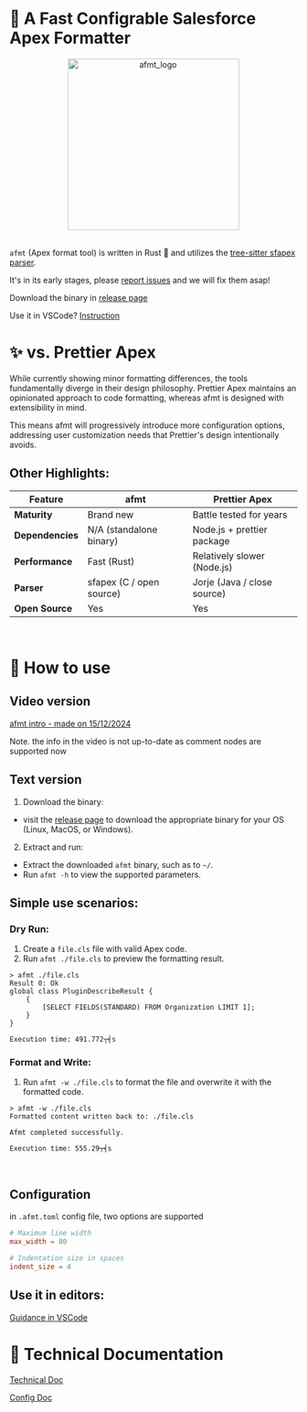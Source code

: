 # 🚀 A Fast Configrable Salesforce Apex Formatter
<div align="center">
  <img src="https://github.com/user-attachments/assets/5cf08fdb-aaa2-4556-83d7-2e9d2a99f86f" alt="afmt_logo" width="300"/>
</div>
<br>

`afmt` (Apex format tool) is written in Rust 🦀 and utilizes the [tree-sitter sfapex parser](https://github.com/aheber/tree-sitter-sfapex).

It's in its early stages, please [report
issues](https://github.com/xixiaofinland/afmt/issues)
and we will fix them asap!

Download the binary in [release page](https://github.com/xixiaofinland/afmt/releases/latest)

Use it in VSCode? [Instruction](https://github.com/xixiaofinland/afmt/blob/main/md/VSCode_Setup.md)

# ✨ vs. Prettier Apex

While currently showing minor formatting differences, the tools fundamentally
diverge in their design philosophy. Prettier Apex maintains an opinionated
approach to code formatting, whereas afmt is designed with extensibility
in mind.

This means afmt will progressively introduce more configuration
options, addressing user customization needs that Prettier's design
intentionally avoids.

## Other Highlights:

| Feature                   | afmt                                      | Prettier Apex                             |
|---------------------------|-------------------------------------------|-------------------------------------------|
| **Maturity**              | Brand new | Battle tested for years|
| **Dependencies**       | N/A (standalone binary) | Node.js + prettier package|
| **Performance**            |Fast (Rust) |Relatively slower (Node.js)|
| **Parser**            |sfapex (C / open source) |Jorje (Java / close source)|
| **Open Source**           | Yes| Yes|
<br>

# 🔧 How to use

## Video version

[afmt intro - made on 15/12/2024](https://youtu.be/2tBctZqdjMU?si=j5Lmip8sAg_AKTK1&t=148)

Note. the info in the video is not up-to-date as comment nodes are supported now

## Text version

1. Download the binary:
- visit the [release page](https://github.com/xixiaofinland/afmt/releases/latest)
to download the appropriate binary for your OS (Linux, MacOS, or Windows).

2. Extract and run:
- Extract the downloaded `afmt` binary, such as to `~/`.
- Run `afmt -h` to view the supported parameters.

## Simple use scenarios:

### Dry Run:

1. Create a `file.cls` file with valid Apex code.
2. Run `afmt ./file.cls` to preview the formatting result.

```
> afmt ./file.cls
Result 0: Ok
global class PluginDescribeResult {
    {
        [SELECT FIELDS(STANDARD) FROM Organization LIMIT 1];
    }
}

Execution time: 491.772┬╡s
```

### Format and Write:

1. Run `afmt -w ./file.cls` to format the file and overwrite it with the
   formatted code.

```
> afmt -w ./file.cls
Formatted content written back to: ./file.cls

Afmt completed successfully.

Execution time: 555.29┬╡s
```
<br>

## Configuration

in `.afmt.toml` config file, two options are supported

```toml
# Maximum line width
max_width = 80

# Indentation size in spaces
indent_size = 4
```


## Use it in editors:

[Guidance in VSCode](./md/VSCode_Setup.md)

# 📡 Technical Documentation

[Technical Doc](md/Technical.md)

[Config Doc](md/Settings.md)
